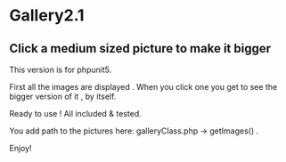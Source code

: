# Gallery2.1
Click a medium sized picture to make it bigger
-----
This version is for phpunit5. 


First all the images are displayed . When you click one you get to see the bigger version of it , by itself.

Ready to use ! All included & tested.

You add path to the pictures here: galleryClass.php -> getImages() .

Enjoy!
